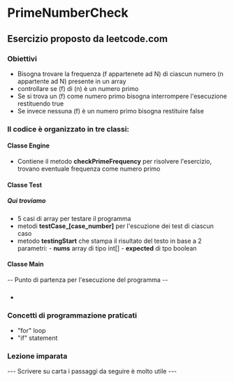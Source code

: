 # PrimeNumberCheck

## Esercizio proposto da leetcode.com

### Obiettivi
     
- Bisogna trovare la frequenza (f appartenete ad N) di ciascun numero (n appartente ad N) presente in un array
- controllare se (f) di (n) è un numero primo
- Se si trova un (f) come numero primo  bisogna interrompere l'esecuzione restituendo true
- Se invece nessuna (f) è un numero primo bisogna restituire false

### Il codice è organizzato in tre classi:

#### Classe Engine

- Contiene il metodo **checkPrimeFrequency** per risolvere l'esercizio, trovano eventuale frequenza come numero primo 

#### Classe Test

##### Qui troviamo

- 5 casi di array per testare il programma
- metodi **testCase_[case_number]** per l'escuzione dei test di ciascun caso
- metodo **testingStart** che stampa il risultato del testo in base a 2 parametri: - **nums** array di tipo int[] - **expected** di tpo boolean 

#### Classe Main

-- Punto di partenza per l'esecuzione del programma --

###
- 

         
### Concetti di programmazione praticati

- "for" loop
- "if" statement

### Lezione imparata

--- Scrivere su carta i passaggi da seguire è molto utile ---
